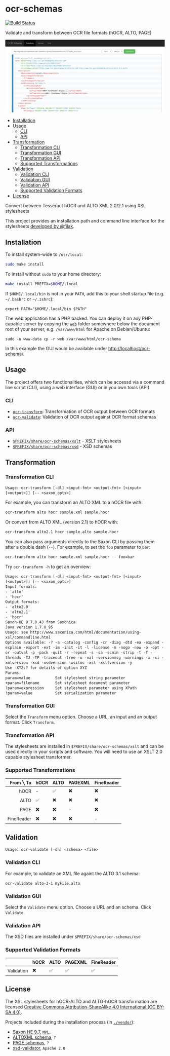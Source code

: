 # ocr-schemas

[![Build Status](https://travis-ci.org/UB-Mannheim/ocr-transform.svg?branch=master)](https://travis-ci.org/UB-Mannheim/ocr-transform)

Validate and transform between OCR file formats (hOCR, ALTO, PAGE)

![Screenshot GUI](./screenshot.png)

<!-- vim :GenTocGFM -->
* [Installation](#installation)
* [Usage](#usage)
	* [CLI](#cli)
	* [API](#api)
* [Transformation](#transformation)
	* [Transformation CLI](#transformation-cli)
	* [Transformation GUI](#transformation-gui)
	* [Transformation API](#transformation-api)
	* [Supported Transformations](#supported-transformations)
* [Validation](#validation)
	* [Validation CLI](#validation-cli)
	* [Validation GUI](#validation-gui)
	* [Validation API](#validation-api)
	* [Supported Validation Formats](#supported-validation-formats)
* [License](#license)

Convert between Tesseract hOCR and ALTO XML 2.0/2.1 using XSL stylesheets

This project provides an installation path and command line interface for
the stylesheets [developed by @filak](https://github.com/filak/hOCR-to-ALTO).

## Installation

To install system-wide to `/usr/local`:

```sh
sudo make install
```

To install without `sudo` to your home directory:

```sh
make install PREFIX=$HOME/.local
```

If `$HOME/.local/bin` is not in your `PATH`, add this to your shell startup file (e.g. `~/.bashrc` or `~/.zshrc`):

```
export PATH="$HOME/.local/bin $PATH"
```

The web application has a PHP backed. You can deploy it on any PHP-capable
server by copying the [`web`](./web) folder somewhere below the document root
of your server, e.g. `/var/www/html` for Apache on Debian/Ubuntu:

```
sudo -u www-data cp -r web /var/www/html/ocr-schema
```

In this example the GUI would be available under [http://localhost/ocr-schema/](http://localhost/ocr-schema/).

## Usage

The project offers two functionalities, which can be accessd via a command line
script (CLI), using a web interface (GUI) or in you own tools (API)

### CLI

* [`ocr-transform`](./blob/master/bin/ocr-transform.sh): Transformation of OCR output between OCR formats
* [`ocr-validate`](./blob/master/bin/ocr-validate.sh): Validation of OCR output against OCR format schemas

### API

* [`$PREFIX/share/ocr-schemas/xslt`](./xslt) - XSLT stylesheets
* [`$PREFIX/share/ocr-schemas/xsd`](./xsd) - XSD schemas

## Transformation

### Transformation CLI

```
Usage: ocr-transform [-dl] <input-fmt> <output-fmt> [<input> [<output>]] [-- <saxon_opts>]
```

For example, you can transform an ALTO XML to a hOCR file with:

```sh
ocr-transform alto hocr sample.xml sample.hocr
```

Or convert from ALTO XML (version 2.1) to hOCR with:

```sh
ocr-transform alto2.1 hocr sample.alto sample.hocr
```

You can also pass arguments directly to the Saxon CLI by passing them after a double dash (`--`). For example, to set the `foo` parameter to `bar`:

```sh
ocr-transform alto hocr sample.xml sample.hocr -- foo=bar
```

Try `ocr-transform -h` to get an overview:

```
Usage: ocr-transform [-dl] <input-fmt> <output-fmt> [<input> [<output>]] [-- <saxon_opts>]
Input formats:
- 'alto'
- 'hocr'
Output formats:
- 'alto2.0'
- 'alto2.1'
- 'hocr'
Saxon-HE 9.7.0.4J from Saxonica
Java version 1.7.0_95
Usage: see http://www.saxonica.com/html/documentation/using-xsl/commandline.html
Options available: -? -a -catalog -config -cr -diag -dtd -ea -expand -explain -export -ext -im -init -it -l -license -m -nogo -now -o -opt -or -outval -p -pack -quit -r -repeat -s -sa -scmin -strip -t -T -threads -TJ -TP -traceout -tree -u -val -versionmsg -warnings -x -xi -xmlversion -xsd -xsdversion -xsiloc -xsl -xsltversion -y
Use -XYZ:? for details of option XYZ
Params: 
param=value           Set stylesheet string parameter
+param=filename       Set stylesheet document parameter
?param=expression     Set stylesheet parameter using XPath
!param=value          Set serialization parameter
```

### Transformation GUI

Select the `Transform` menu option. Choose a URL, an input and an output
format. Click `Transform`.

### Transformation API

The stylesheets are installed in `$PREFIX/share/ocr-schemas/xslt` and can be
used directly in your scripts and software. You will need to use an XSLT 2.0
capable stylesheet transformer.

### Supported Transformations

|  From ╲ To | hOCR                     | ALTO                     | PAGEXML                  | FineReader               |
|-----------:|--------------------------|--------------------------|--------------------------|--------------------------|
|       hOCR | -                        | :white_check_mark:       | :heavy_multiplication_x: | :heavy_multiplication_x: |
|       ALTO | :white_check_mark:       | :heavy_multiplication_x: | :heavy_multiplication_x: | :heavy_multiplication_x: |
|       PAGE | :heavy_multiplication_x: | :heavy_multiplication_x: | -                        | :heavy_multiplication_x: |
| FineReader | :heavy_multiplication_x: | :heavy_multiplication_x: | :heavy_multiplication_x: | -                        |

## Validation

```
Usage: ocr-validate [-dh] <schema> <file>

```

### Validation CLI

For example, to validate an XML file againt the ALTO 3.1 schema:

```
ocr-validate alto-3-1 myFile.alto
```

### Validation GUI

Select the `Validate` menu option. Choose a URL and an schema. Click `Validate`.

### Validation API

The XSD files are installed under `$PREFIX/share/ocr-schemas/xsd`

### Supported Validation Formats

|            | hOCR                     | ALTO               | PAGEXML                  | FineReader         |
|-----------:|--------------------------|--------------------|--------------------------|--------------------|
| Validation | :heavy_multiplication_x: | :white_check_mark: | :white_check_mark:       | :white_check_mark: |


## License

The XSL stylesheets for hOCR-ALTO and ALTO-hOCR transformation are licensed
[Creative Commons Attribution-ShareAlike 4.0 International.(CC BY-SA
4.0)](https://creativecommons.org/licenses/by-sa/4.0/legalcode).

Projects included during the installation process (in [`./vendor`](./blob/master/vendor)):
* [Saxon HE 9.7](http://saxon.sourceforge.net/#F9.7HE), [`MPL`](https://www.mozilla.org/MPL/).
* [ALTOXML schema](/altoxml/schema), `?`
* [PAGE schemas](http://www.primaresearch.org/schema/PAGE/gts/pagecontent/), `?`
* [xsd-validator](/amouat/xsd-validator), `Apache 2.0`
